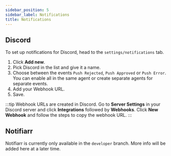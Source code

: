 ```yaml
---
sidebar_position: 5
sidebar_label: Notifications
title: Notifications
---
```


## Discord

To set up notifications for Discord, head to the `settings/notifications` tab.

1. Click **Add new**.
2. Pick Discord in the list and give it a name.
3. Choose between the events `Push Rejected`, `Push Approved` or `Push Error`. You can enable all in the same agent or create separate agents for separate events.
4. Add your Webhook URL.
5. Save.

:::tip
Webhook URLs are created in Discord. Go to **Server Settings** in your Discord server and click **Integrations** followed by **Webhooks**. Click **New Webhook** and follow the steps to copy the webhook URL.
:::

## Notifiarr

Notifiarr is currently only available in the `developer` branch.
More info will be added here at a later time.
